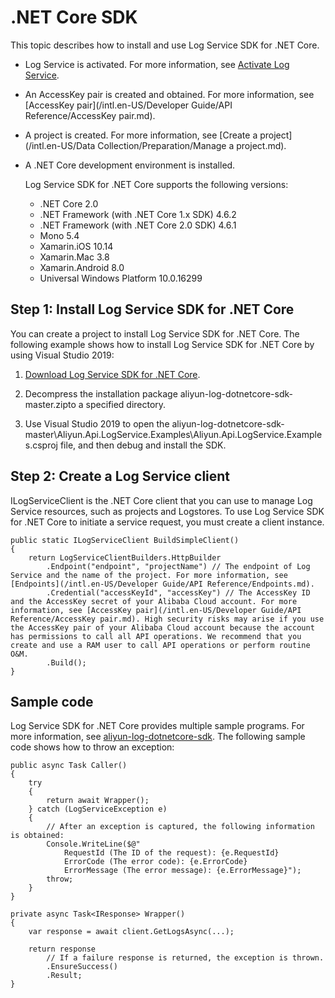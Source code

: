 # .NET Core SDK

This topic describes how to install and use Log Service SDK for .NET Core.

-   Log Service is activated. For more information, see [Activate Log Service](https://www.alibabacloud.com/product/log-service?spm=a2c5t.10695662.1996646101.searchclickresult.536d31bdPTqffd).
-   An AccessKey pair is created and obtained. For more information, see [AccessKey pair](/intl.en-US/Developer Guide/API Reference/AccessKey pair.md).
-   A project is created. For more information, see [Create a project](/intl.en-US/Data Collection/Preparation/Manage a project.md).
-   A .NET Core development environment is installed.

    Log Service SDK for .NET Core supports the following versions:

    -   .NET Core 2.0
    -   .NET Framework \(with .NET Core 1.x SDK\) 4.6.2
    -   .NET Framework \(with .NET Core 2.0 SDK\) 4.6.1
    -   Mono 5.4
    -   Xamarin.iOS 10.14
    -   Xamarin.Mac 3.8
    -   Xamarin.Android 8.0
    -   Universal Windows Platform 10.0.16299

## Step 1: Install Log Service SDK for .NET Core

You can create a project to install Log Service SDK for .NET Core. The following example shows how to install Log Service SDK for .NET Core by using Visual Studio 2019:

1.  [Download Log Service SDK for .NET Core](https://github.com/aliyun/aliyun-log-dotnetcore-sdk).

2.  Decompress the installation package aliyun-log-dotnetcore-sdk-master.zipto a specified directory.

3.  Use Visual Studio 2019 to open the aliyun-log-dotnetcore-sdk-master\\Aliyun.Api.LogService.Examples\\Aliyun.Api.LogService.Examples.csproj file, and then debug and install the SDK.


## Step 2: Create a Log Service client

ILogServiceClient is the .NET Core client that you can use to manage Log Service resources, such as projects and Logstores. To use Log Service SDK for .NET Core to initiate a service request, you must create a client instance.

```
public static ILogServiceClient BuildSimpleClient()
{
    return LogServiceClientBuilders.HttpBuilder
        .Endpoint("endpoint", "projectName") // The endpoint of Log Service and the name of the project. For more information, see [Endpoints](/intl.en-US/Developer Guide/API Reference/Endpoints.md).
        .Credential("accessKeyId", "accessKey") // The AccessKey ID and the AccessKey secret of your Alibaba Cloud account. For more information, see [AccessKey pair](/intl.en-US/Developer Guide/API Reference/AccessKey pair.md). High security risks may arise if you use the AccessKey pair of your Alibaba Cloud account because the account has permissions to call all API operations. We recommend that you create and use a RAM user to call API operations or perform routine O&M.
        .Build();
}
```

## Sample code

Log Service SDK for .NET Core provides multiple sample programs. For more information, see [aliyun-log-dotnetcore-sdk](https://github.com/aliyun/aliyun-log-dotnetcore-sdk). The following sample code shows how to throw an exception:

```
public async Task Caller()
{
    try
    {
        return await Wrapper();
    } catch (LogServiceException e)
    {
        // After an exception is captured, the following information is obtained: 
        Console.WriteLine($@"
            RequestId (The ID of the request): {e.RequestId}
            ErrorCode (The error code): {e.ErrorCode}
            ErrorMessage (The error message): {e.ErrorMessage}");
        throw;
    }
}

private async Task<IResponse> Wrapper()
{
    var response = await client.GetLogsAsync(...);

    return response
        // If a failure response is returned, the exception is thrown.
        .EnsureSuccess()
        .Result;
}
```

